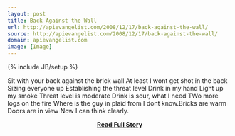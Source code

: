 ```yaml
---
layout: post
title: Back Against the Wall
url: http://apievangelist.com/2008/12/17/back-against-the-wall/
source: http://apievangelist.com/2008/12/17/back-against-the-wall/
domain: apievangelist.com
image: [Image]
---
```

{% include JB/setup %}<p>Sit with your back against the brick wall
At least I wont get shot in the back
Sizing everyone up
Establishing the threat level
Drink in my hand
Light up my smoke
Threat level is moderate
Drink is sour, what I need
TWo more logs on the fire
Where is the guy in plaid from
I dont know.Bricks are warm
Doors are in view
Now I can think clearly.</p>
<center><p><a href="http://apievangelist.com/2008/12/17/back-against-the-wall/" style='padding:25px; font-sze:18px; font-weight: bold;'>Read Full Story</a></p></center>

